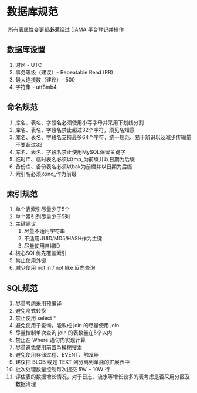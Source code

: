 # 数据库规范

​	所有表属性变更都**必须**经过 DAMA 平台登记并操作

## 数据库设置

1. 时区 - UTC
2. 事务等级（建议）- Repeatable Read (RR)
3. 最大连接数（建议）- 500
4. 字符集 - utf8mb4

## 命名规范

1. 库名、表名、字段名必须使用小写字母并采用下划线分割
2. 库名、表名、字段名禁止超过32个字符，须见名知意
3. 库名、表名、字段名支持最多64个字符，统一规范、易于辨识以及减少传输量不要超过32
4. 库名、表名、字段名禁止使用MySQL保留关键字
5. 临时库、临时表名必须以tmp_为前缀并以日期为后缀
6. 备份库、备份表名必须以bak为前缀并以日期为后缀
7. 索引名必须以ind_作为前缀

## 索引规范

1. 单个表索引尽量少于5个
2. 单个索引列尽量少于5列
3. 主键建议
   1. 尽量不适用字符串
   2. 不适用UUID/MD5/HASH作为主键
   3. 尽量使用自增ID
4. 核心SQL优先覆盖索引
5. 禁止使用外键
6. 减少使用 not in / not like 反向查询

## SQL规范

1. 尽量考虑采用预编译
2. 避免隐式转换
3. 禁止使用 select * 
4. 避免使用子查询，能改成 join 的尽量使用 join 
5. 尽量控制单次查询 join 的表数量在5个以内
6. 禁止在 Where 语句内实现计算
7. 尽量避免使用前置%模糊搜索
8. 避免使用存储过程、EVENT、触发器
9. 建议把 BLOB 或是 TEXT 列分离到单独的扩展表中
10. 批次处理数量控制每次提交 5W ~ 10W 行
11. 评估表的数据增长情况，对于日志、流水等增长较多的表考虑是否采用分区及数据清理